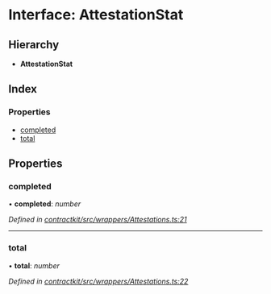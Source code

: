 # Interface: AttestationStat

## Hierarchy

* **AttestationStat**

## Index

### Properties

* [completed](_contractkit_src_wrappers_attestations_.attestationstat.md#completed)
* [total](_contractkit_src_wrappers_attestations_.attestationstat.md#total)

## Properties

###  completed

• **completed**: *number*

*Defined in [contractkit/src/wrappers/Attestations.ts:21](https://github.com/celo-org/celo-monorepo/blob/master/packages/contractkit/src/wrappers/Attestations.ts#L21)*

___

###  total

• **total**: *number*

*Defined in [contractkit/src/wrappers/Attestations.ts:22](https://github.com/celo-org/celo-monorepo/blob/master/packages/contractkit/src/wrappers/Attestations.ts#L22)*
